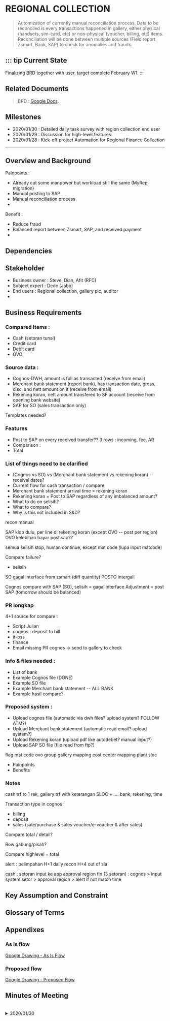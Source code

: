# REGIONAL COLLECTION 
> Automization of currently manual reconciliation process.
> Data to be reconciled is every transactions happened in gallery, either physical (handsets, sim-card, etc) or non-physical (voucher, billing, etc) items.
> Reconciliation will be done between multiple sources (Field report, Zsmart, Bank, SAP) to check for anomalies and frauds.

::: tip Current State
---
Finalizing BRD together with user, target complete February W1.
:::

## Related Documents
> BRD : [Google Docs](https://docs.google.com/document/d/11iHWwTe5azqIDuFpNl7qNWsLF2VSXBE3P5CXV5jzH_s/edit?usp=sharing).

## Milestones
- 2020/01/30 : Detailed daily task survey with region collection end user
- 2020/01/29 : Discussion for high-level features
- 2020/01/28 : Kick-off project Automation for Regional Finance Collection

---------------

## Overview and Background
Painpoints :
- Already cut some manpower but workload still the same (MyRep migration)
- Manual posting to SAP
- Manual reconciliation process
- 

Benefit :
- Reduce fraud
- Balanced report between Zsmart, SAP, and received payment
- 

## Dependencies

## Stakeholder
- Business owner : Steve, Dian, Afit (RFC)
- Subject expert : Dede (Jabo)
- End users : Regional collection, gallery pic, auditor
- 

## Business Requirements
### Compared Items :
- Cash (setoran tunai)
- Credit card
- Debit card
- OVO

### Source data :
- Cognos-DWH, amount is full as transacted (receive from email)
- Merchant bank statement (report bank), has transaction date, gross, disc, and nett amount on it (receive from email)
- Rekening koran, nett amount transfered to SF account (receive from opening bank website)
- SAP for SO (sales transaction only)

Templates needed?


### Features
- Post to SAP on every received transfer?? 3 rows : incoming, fee, AR
- Comparison :
 - Total

### List of things need to be clarified
- (Cognos vs SO) vs (Merchant bank statement vs rekening koran) -- receival dates?
- Current flow for cash transaction / compare
- Merchant bank statement arrival time = rekening koran
- Rekening koran = Post to SAP regardless of any imbalanced amount?
- What to do on selisih?
- What to compare? 
- Why is this not included in S&D?


recon manual

SAP klop dulu, per line di rekening koran (except OVO -- post per region)
OVO kelebihan bayar post sap??

semua selisih stop, human continue, except mat code (lupa input matcode)

Compare failure?
- selisih 

SO gagal interface from zsmart (diff quantity) POSTO intergall

Cognos compare with SAP (SO), selisih = gagal interface
Adjustment = post SAP (tomorrow should be balanced)

### PR longkap
4+1 source for compare :
- Script Julian
- cognos : deposit to bill
- it-bss
- finance
- Email missing PR cognos -> send to gallery to check

### Info & files needed :
- List of bank
- Example Cognos file (DONE)
- Example SO file
- Example Merchant bank statement -- ALL BANK
- Example hasil compare?


### Proposed system :
- Upload cognos file (automatic via dwh files? upload system? FOLLOW ATM?)
- Upload Merchant bank statement (automatic read email? upload system?)
- Upload Rekening koran (upload pdf like autodebet? manual input?)
- Upload SAP SO file (file read from ftp?)

flag mat code
ovo group gallery
mapping cost center
mapping plant sloc


- Painpoints
- Benefits


### Notes

cash trf to 1 rek, gallery trf with keterangan SLOC + ....
bank, rekening, time

Transaction type in cognos :
- billing
- deposit
- sales (sale/purchase & sales voucher/e-voucher & after sales)

Compare total / detail?

Row gabung/pisah?

Compare highlevel = total


alert :
pelimpahan
H+1 daily recon
H+4 out of sla

cash :
setoran input ke app
approval region fin (3 setoran) :
cognos > input system setor > approval region > alert if not match time


## Key Assumption and Constraint

## Glossary of Terms

## Appendixes
### As is flow
[Google Drawing - As Is Flow](https://docs.google.com/drawings/d/1OvVcanNJ--W6EPPAGYSlYPLat-yVQeeWUP8oyOes6og/edit?usp=sharing)

### Proposed flow
[Google Drawing - Proposed Flow](https://docs.google.com/drawings/d/1YQ130jHoML-L6rjWOrBx7KzbEE6H9VDpXb_JzeOnbFY/edit?usp=sharing)


## Minutes of Meeting  
<br>
<details>
<summary>2020/01/30</summary>

- Trx 28, masuk di rek koran 29 (pending), bisa ditarik tgl 30 (non-pending).
- Cognos : filter jabo gallery only from gallery name / code
- Perlu ada mapping cost center, CMD, gallery name, code
- Anomali PR longkap bisa karena pindah gallery (diff row), atau longkap
- 1 PR bisa multiple items > multiple row in cognos
- slip eod transaction / bukti setor dikirim softcopy
- batas transfer jam 10/11 pagi next day
- karena trf ke 1 rek, ditandai dari description (sloc gallery)
- tarik rekening koran format excel / csv, no pdf
- 1 rekening digunakan oleh semua region, kadang susah buka karena session active
- Cash setor ke sinarmas / bca >> BCA berita kena biaya, identify gallery from kode wilayah (diketahui dari slip setoran)
- CMD = 1 gallery
- List CMD will be mapped (CMD - gallery name / code)
- SO jadinya H+1 pagi (ambil yang kodenya RV), sales only (fisik 1 SO & voucher 1 SO)
- Selisih Cognos vs SO biasanya rounding karena taxation di SAP
- Toleransi selisih rounding need to confirm with pak Afit (infonya berdasarkan harga termurah yang dijual)
- Compare QTY by FGcode (cognos), vs SAP (moving type barang keluar only)
- zsdflow per tgl trx, file will be sent from SAP (yang GI kosong = belum potong stock)
- penomoran mutasi running number untuk mempermudahkan cek incoming (antisipasi ada amount yang sama)
- bank send detail trx (report bank) via email (excel/csv)
- in detail use PAID status only, there will be gross, bank charge, and nett.
- Identification for debet/kredit card payment in rekening koran = MID di detail report bank / CMD??
- mandiri RB split into 2, atas detail, bawah summary
- RB can contain trf for different trx date
- Kredit mandiri ada 2 edc (yoke & merchant mandiri) kedepannya akan pakai yang yoke saja.
- Kredit yang uangnya belum masuk (H+2), bisa ceknya di struk fisik
- Contoh case selisih : BCA (trf kurang 300rb), Mandiri (trf/struk lebih 300rb) = gallery PIC salah input CMD di Zsmart
- OVO trf 1 record = total all gallery
- OVO incoming = cash, point, paylater
- OVO fee = cash, point, paylater
- CASHBAC H+2 pelimpahan, report detail != pelimpahan
- report cashback & ovo setiap hari
- selisih kelipatan 11 rupiah = matcode / usim belum diinput ke mapping
- tampilan report = kertas kerja gabungan
- kalau udah klop, uang yang sudah masuk bisa diincoming??
- ada automation report uang masuk setiap hari - read file from ftp
- company code selalu DSJ (8500) untuk gallery trx
- baris untuk interface SAP : 1-Incoming, 2-Bank Charge, 3-Rounding, 4-AR1, 5-AR2, etc
- TExt utk interface SAP hrs diisi, utk mempermudah report wbr
- SAP posted = no doc
- Incorrect sap input can't be edited, should be reversed first and reinput again
- OVO in SAP can have a lot of rows, since 1 report can have multiple AR, multiple MDR also
- need MDR validation between user mapping vs bank report
- if SO interface (Zsmart-SAP) failed, at the same day someone will upload for correction


Participant : 
-	Dede (Finance RBO Jabodetabek)
-	Afit (Regional Finance Controller)
-	Joseph (Sinarmas Digital)

Notes :
1.	Transaksi di tanggal 28 (contoh) akan muncul di rekening koran pada tanggal 29 tapi masih pending, baru bisa ditarik pada tanggal 30.
2.	Pada file cognos, filter gallery Jabodetabek dilakukan pada kolom gallery name / code
3.	Perlu ada mapping gallery name, code, costcenter, CMD
4.	Anomali PR longkap bisa disebabkan karena kesalahan system, transaksi billing to deposit, atau ada perpindahan gallery pada report.
5.	1 PR bisa terdapat pada multiple row di report cognos (1 transaksi multiple item)
6.	Slip transaksi atau bukti setor dikirim dalam bentuk softcopy maksimal H+1
7.	Batas transfer uang tunai maksimal jam 10/11 H+1
8.	Karena semua gallery setor ke 1 rekening bersama, maka ada di-note SLOC gallery pada description setoran.
9.	Penarikan rekening koran berupa format CSV dan Excel dengan data berbentuk table, tidak ada yang menggunakan PDF / HTML
10.	Setoran tunai dilakukan antara di bank BCA atau sinarmas (untuk BCA, karena input description kena biaya, maka identifikasi gallery berdasarkan kode wilayah)
11.	1 CMD = 1 Gallery
12.	List CMD akan dimapping pada aplikasi (CMD, gallery name, gallery code)
13.	SO terbentuk H+1 di SAP (aplikasi hanya akan mengambil record yang tipe RV), untuk penjualan/sales saja (penjualan fisik 1 SO, penjualan voucher 1 SO)
14.	Jika ada selisih pada hasil compare cognos vs SO itu disebabkan karena taxation di SAP
15.	Toleransi selisih rounding perlu konfirmasi dari pak Afit, ada info ditentukan berdasarkan harga termurah dari barang yang dijual.
16.	Ada proses compare Quantity untuk setiap FGCode di Cognos, dibandingkan dengan detail SO SAP (untuk moving type barang keluar)
17.	Data dari SAP yang digunakan untuk compare Quantity (zsdflow) akan dikirimkan dari SAP dalam bentuk file.
18.	Mutasi diberikan penomoran untuk memudahkan cek incoming (antisipasi jika ada amount yang sama persis)
19.	Bank mengirimkan detail transaksi (merchant bank report) via email dalam format excel/csv
20.	Pada report yang dikirim bank, system hanya baca record yang berstatus “PAID”
21.	Semua report bank ada mengandung info amount gross, bank charge, dan nett.
22.	Identifikasi untuk pelimpahan kartu debit atau kredit di rekening koran berdasarkan MID
23.	Report bank mandiri terbagi 2, yaitu untuk info detail dan summary
24.	Report bank bisa mengandung transaksi dari tanggal yang berbeda
25.	Pelimpahan kartu kredit mandiri ada 2 jenis (ada 2 EDC), yaitu yokke dan merchant mandiri, namun kedepannya akan digunakan yang yokke saja
26.	Pembayaran via kartu kredit yang uangnya belum dilimpahkan, bisa compare melalui struk fisik (softcopy)
27.	Salah satu case selisih yaitu pelimpahan BCA kurang 300rb, pelimpahan mandiri lebih 300rb, itu berarti PIC gallery salah input CMD di Zsmart
28.	Pelimpahan OVO dari semua gallery pada satu tanggal digabung jadi 1 transaksi di rekening koran
29.	Total pembayaran dan fee OVO bisa dijumlahkan dari cash, point, dan paylater
30.	Untuk pelimpahan Cashbac biasanya H+2
31.	Untuk OVO dan Cashbac reportnya sudah bisa ditarik sebelum uangnya dilimpahkan
32.	Jika ada selisih kelipatan 11 rupiah itu dikarenakan ada matcode/usim yang belum diinput kemapping untuk exclude dari fungsi compare
33.	Tampilan report kurang lebih sama dengan kertas kerja manual
34.	Incoming / posting journal ke SAP untuk setiap account (eg. BCA debet, Mandiri credit, etc) yang sudah klop dan sudah masuk pelimpahannya
35.	Ada automation report uang masuk setiap hari, sistem baca file yang ditaruh pada ftp
36.	Company code untuk posting SAP selalu 8500 (DSJ) karena hanya untuk transaksi gallery
37.	Baris untuk interface SAP terdiri dari : Incoming, Bank Charge, Rounding, AR1, AR2, etc
38.	Text untuk interface SAP harus diisi, untuk mempermudah report WBR
39.	Jika SAP berhasil posting akan muncul document number, yang bisa digunakan untuk cek hasilnya
40.	Untuk kesalahan input pada SAP tidak bisa direvisi langsung, harus direverse terlebih dahulu baru diinput ulang
41.	Untuk OVO setiap posting di SAP bisa mengandung banyak row, karena pada 1 pelimpahan mengandung banyak transaksi yang berbeda beda feenya
42.	Perlu ada validasi MDR (bank charge) antara system dengan report bank
43.	Jika interface SO (Zsmart-SAP) gagal, pada hari yang sama akan ada orang yang upload koreksinya


</details>
